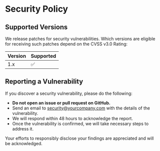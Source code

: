 # Security Policy

## Supported Versions

We release patches for security vulnerabilities. Which versions are eligible for receiving such patches depend on the CVSS v3.0 Rating:

| Version | Supported          |
| ------- | ------------------ |
| 1.x     | :white_check_mark: |

## Reporting a Vulnerability

If you discover a security vulnerability, please do the following:

- **Do not open an issue or pull request on GitHub.**
- Send an email to [security@yourcompany.com](mailto:security@yourcompany.com) with the details of the vulnerability.
- We will respond within 48 hours to acknowledge the report.
- Once the vulnerability is confirmed, we will take necessary steps to address it.

Your efforts to responsibly disclose your findings are appreciated and will be acknowledged.
